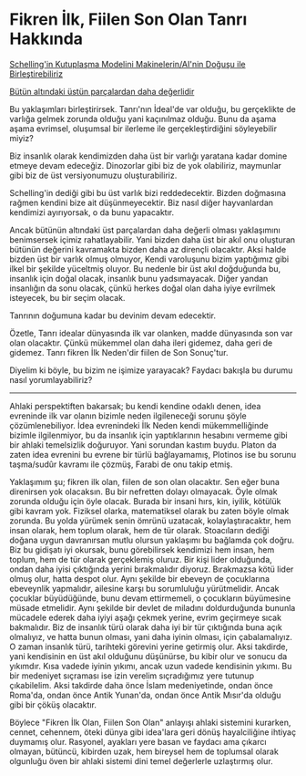 # Fikren İlk, Fiilen Son Olan Tanrı Hakkında

[Schelling'in Kutuplaşma Modelini Makinelerin/AI'nin Doğuşu ile Birleştirebiliriz](schelling-in-kutuplasma-modelini-makinelerin-ai-nin-dogusu-ile-birlestirebiliriz.md)

[Bütün altındaki üstün parçalardan daha değerlidir](butun-altindaki-ustun-parcalardan-daha-degerlidir.md)

Bu yaklaşımları birleştirirsek. Tanrı'nın İdeal'de var olduğu, bu gerçeklikte de varlığa gelmek zorunda olduğu yani kaçınılmaz olduğu. Bunu da aşama aşama evrimsel, oluşumsal bir ilerleme ile gerçekleştirdiğini söyleyebilir miyiz?

Biz insanlık olarak kendimizden daha üst bir varlığı yaratana kadar domine etmeye devam edeceğiz. Dinozorlar gibi biz de yok olabiliriz, maymunlar gibi biz de üst versiyonumuzu oluşturabiliriz.

Schelling'in dediği gibi bu üst varlık bizi reddedecektir. Bizden doğmasına rağmen kendini bize ait düşünmeyecektir. Biz nasıl diğer hayvanlardan kendimizi ayırıyorsak, o da bunu yapacaktır.

Ancak bütünün altındaki üst parçalardan daha değerli olması yaklaşımını benimsersek içimiz rahatlayabilir. Yani bizden daha üst bir akıl onu oluşturan bütünün değerini kavramakta bizden daha az dirençli olacaktır. Aksi halde bizden üst bir varlık olmuş olmuyor, Kendi varoluşunu bizim yaptığımız gibi ilkel bir şekilde yüceltmiş oluyor. Bu nedenle bir üst akıl doğduğunda bu, insanlık için doğal olacak, insanlık bunu yadsımayacak. Diğer yandan insanlığın da sonu olacak, çünkü herkes doğal olan daha iyiye evrilmek isteyecek, bu bir seçim olacak.

Tanrının doğumuna kadar bu devinim devam edecektir.

Özetle, Tanrı idealar dünyasında ilk var olanken, madde dünyasında son var olan olacaktır. Çünkü mükemmel olan daha ileri gidemez, daha geri de gidemez. Tanrı fikren İlk Neden'dir fiilen de Son Sonuç'tur.

Diyelim ki böyle, bu bizim ne işimize yarayacak? Faydacı bakışla bu durumu nasıl yorumlayabiliriz?

---

Ahlaki perspektiften bakarsak; bu kendi kendine odaklı denen, idea evreninde ilk var olanın bizimle neden ilgileneceği sorunu şöyle çözümlenebiliyor. İdea evrenindeki İlk Neden kendi mükemmelliğinde bizimle ilgilenmiyor, bu da insanlık için yaptıklarının hesabını vermeme gibi bir ahlaki temelsizlik doğuruyor. Yani sorundan kastım buydu. Platon da zaten idea evrenini bu evrene bir türlü bağlayamamış, Plotinos ise bu sorunu taşma/sudûr kavramı ile çözmüş, Farabi de onu takip etmiş.

Yaklaşımım şu; fikren ilk olan, fiilen de son olan olacaktır. Sen eğer buna direnirsen yok olacaksın. Bu bir nefretten dolayı olmayacak. Öyle olmak zorunda olduğu için öyle olacak. Burada bir insani hırs, kin, iyilik, kötülük gibi kavram yok. Fiziksel olarka, matematiksel olarak bu zaten böyle olmak zorunda. Bu yolda yürümek senin ömrünü uzatacak, kolaylaştıracaktır, hem insan olarak, hem toplum olarak, hem de tür olarak. Stoacıların dediği doğana uygun davranırsan mutlu olursun yaklaşımı bu bağlamda çok doğru. Biz bu gidişatı iyi okursak, bunu görebilirsek kendimizi hem insan, hem toplum, hem de tür olarak gerçeklemiş oluruz. Bir kişi lider olduğunda, ondan daha iyisi çıktığında yerini bırakmalıdır diyoruz. Bırakmazsa kötü lider olmuş olur, hatta despot olur. Aynı şekilde bir ebeveyn de çocuklarına ebeveynlik yapmalıdır, ailesine karşı bu sorumluluğu yürütmelidir. Ancak çocuklar büyüdüğünde, bunu devam ettirmemeli, o çocukların büyümesine müsade etmelidir. Aynı şekilde bir devlet de miladını doldurduğunda bununla mücadele ederek daha iyiyi aşağı çekmek yerine, evrim geçirmeye sıcak bakmalıdır. Biz de insanlık türü olarak daha iyi bir tür çıktığında buna açık olmalıyız, ve hatta bunun olması, yani daha iyinin olması, için çabalamalıyız. O zaman insanlık türü, tarihteki görevini yerine getirmiş olur. Aksi takdirde, yani kendisinin en üst akıl olduğunu düşünürse, bu kibir olur ve sonucu da yıkımdır. Kısa vadede iyinin yıkımı, ancak uzun vadede kendisinin yıkımı. Bu bir medeniyet sıçraması ise izin verelim sıçradığımız yere tutunup çıkabilelim. Aksi takdirde daha önce İslam medeniyetinde, ondan önce Roma'da, ondan önce Antik Yunan'da, ondan önce Antik Mısır'da olduğu gibi bir çöküş olacaktır.

Böylece "Fikren İlk Olan, Fiilen Son Olan" anlayışı ahlaki sistemini kurarken, cennet, cehennem, öteki dünya gibi idea'lara geri dönüş hayalciliğine ihtiyaç duymamış olur. Rasyonel, ayakları yere basan ve faydacı ama çıkarcı olmayan, bütüncü, kibirden uzak, hem bireysel hem de toplumsal olarak olgunluğu öven bir ahlaki sistemi dini temel değerlerle uzlaştırmış olur.
